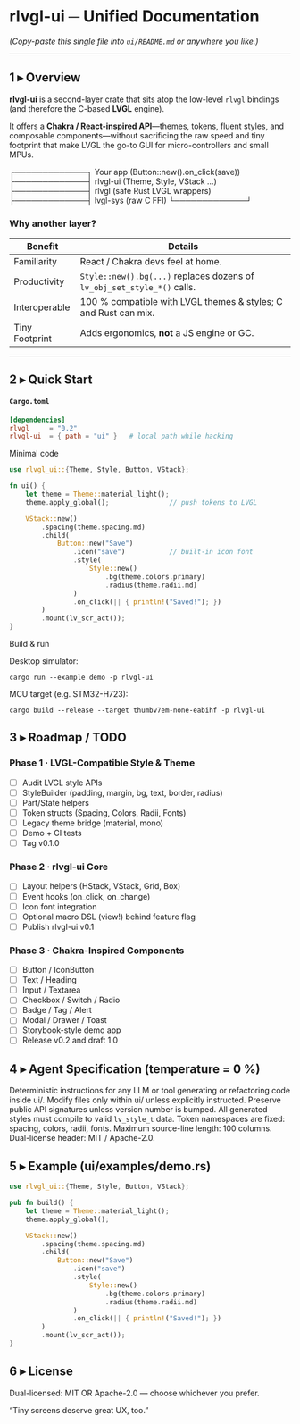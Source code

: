 # rlvgl-ui ─ Unified Documentation
*(Copy-paste this single file into `ui/README.md` or anywhere you like.)*

---

## 1 ▸ Overview

**rlvgl-ui** is a second-layer crate that sits atop the low-level `rlvgl` bindings
(and therefore the C-based **LVGL** engine).

It offers a **Chakra / React-inspired API**—themes, tokens, fluent styles, and
composable components—without sacrificing the raw speed and tiny footprint that
make LVGL the go-to GUI for micro-controllers and small MPUs.

┌─────────────┐ Your app (Button::new().on_click(save))
├─────────────┤ rlvgl-ui (Theme, Style, VStack …)
├─────────────┤ rlvgl (safe Rust LVGL wrappers)
├─────────────┤ lvgl-sys (raw C FFI)
└─────────────┘

### Why another layer?

| Benefit        | Details                                                             |
|----------------|---------------------------------------------------------------------|
| Familiarity    | React / Chakra devs feel at home.                                   |
| Productivity   | `Style::new().bg(...)` replaces dozens of `lv_obj_set_style_*()` calls. |
| Interoperable  | 100 % compatible with LVGL themes & styles; C and Rust can mix.     |
| Tiny Footprint | Adds ergonomics, **not** a JS engine or GC.                         |

---

## 2 ▸ Quick Start

#### `Cargo.toml`
```toml
[dependencies]
rlvgl     = "0.2"
rlvgl-ui  = { path = "ui" }   # local path while hacking
```

Minimal code

```rust
use rlvgl_ui::{Theme, Style, Button, VStack};

fn ui() {
    let theme = Theme::material_light();
    theme.apply_global();               // push tokens to LVGL

    VStack::new()
        .spacing(theme.spacing.md)
        .child(
            Button::new("Save")
                .icon("save")           // built-in icon font
                .style(
                    Style::new()
                        .bg(theme.colors.primary)
                        .radius(theme.radii.md)
                )
                .on_click(|| { println!("Saved!"); })
        )
        .mount(lv_scr_act());
}
```

Build & run

Desktop simulator:

```
cargo run --example demo -p rlvgl-ui
```

MCU target (e.g. STM32-H723):

```
cargo build --release --target thumbv7em-none-eabihf -p rlvgl-ui
```

## 3 ▸ Roadmap / TODO

### Phase 1 · LVGL-Compatible Style & Theme
- [ ] Audit LVGL style APIs
- [ ] StyleBuilder (padding, margin, bg, text, border, radius)
- [ ] Part/State helpers
- [ ] Token structs (Spacing, Colors, Radii, Fonts)
- [ ] Legacy theme bridge (material, mono)
- [ ] Demo + CI tests
- [ ] Tag v0.1.0

### Phase 2 · rlvgl-ui Core
- [ ] Layout helpers (HStack, VStack, Grid, Box)
- [ ] Event hooks (on_click, on_change)
- [ ] Icon font integration
- [ ] Optional macro DSL (view!) behind feature flag
- [ ] Publish rlvgl-ui v0.1

### Phase 3 · Chakra-Inspired Components
- [ ] Button / IconButton
- [ ] Text / Heading
- [ ] Input / Textarea
- [ ] Checkbox / Switch / Radio
- [ ] Badge / Tag / Alert
- [ ] Modal / Drawer / Toast
- [ ] Storybook-style demo app
- [ ] Release v0.2 and draft 1.0

## 4 ▸ Agent Specification (temperature = 0 %)

Deterministic instructions for any LLM or tool generating or refactoring code
inside ui/.
Modify files only within ui/ unless explicitly instructed.
Preserve public API signatures unless version number is bumped.
All generated styles must compile to valid `lv_style_t` data.
Token namespaces are fixed: spacing, colors, radii, fonts.
Maximum source-line length: 100 columns.
Dual-license header: MIT / Apache-2.0.

## 5 ▸ Example (ui/examples/demo.rs)

```rust
use rlvgl_ui::{Theme, Style, Button, VStack};

pub fn build() {
    let theme = Theme::material_light();
    theme.apply_global();

    VStack::new()
        .spacing(theme.spacing.md)
        .child(
            Button::new("Save")
                .icon("save")
                .style(
                    Style::new()
                        .bg(theme.colors.primary)
                        .radius(theme.radii.md)
                )
                .on_click(|| { println!("Saved!"); })
        )
        .mount(lv_scr_act());
}
```

## 6 ▸ License

Dual-licensed: MIT OR Apache-2.0 — choose whichever you prefer.

“Tiny screens deserve great UX, too.”
